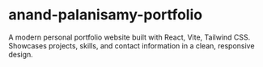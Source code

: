 # anand-palanisamy-portfolio
A modern personal portfolio website built with React, Vite, Tailwind CSS. Showcases projects, skills, and contact information in a clean, responsive design.
